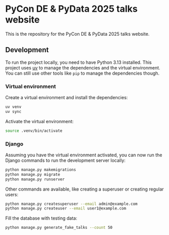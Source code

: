 # PyCon DE & PyData 2025 talks website

This is the repository for the PyCon DE & PyData 2025 talks website.

## Development

To run the project locally, you need to have Python 3.13 installed.
This project uses [uv](https://docs.astral.sh/uv) to manage the dependencies
and the virtual environment. You can still use other tools like `pip` to manage
the dependencies though.

### Virtual environment

Create a virtual environment and install the dependencies:

```bash
uv venv
uv sync
```

Activate the virtual environment:

```bash
source .venv/bin/activate
```

### Django

Assuming you have the virtual environment activated, you can now run the Django
commands to run the development server locally:

```bash
python manage.py makemigrations
python manage.py migrate
python manage.py runserver
```

Other commands are available, like creating a superuser or creating regular users:

```bash
python manage.py createsuperuser --email admin@example.com
python manage.py createuser --email user1@example.com
```

Fill the database with testing data:

```bash
python manage.py generate_fake_talks --count 50
```

